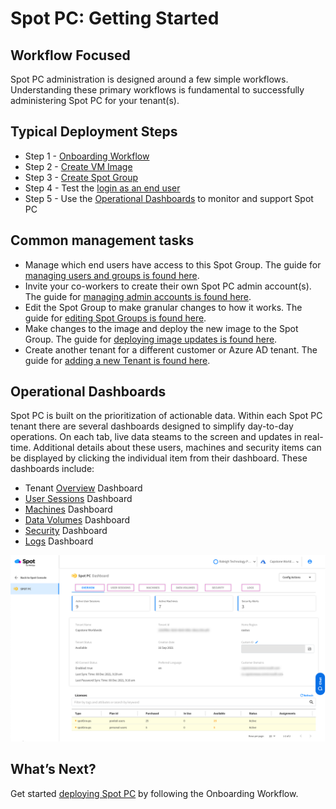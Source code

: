 <meta name="robots" content="noindex">

# Spot PC: Getting Started

## Workflow Focused

Spot PC administration is designed around a few simple workflows. Understanding these primary workflows is fundamental to successfully administering Spot PC for your tenant(s).

## Typical Deployment Steps
- Step 1 - [Onboarding Workflow](spot-pc/getting-started/onboarding-workflow)
- Step 2 - [Create VM Image](spot-pc/tutorials/deploy-spot-pc?id=create-image)
- Step 3 - [Create Spot Group](spot-pc/tutorials/deploy-spot-pc?id=create-spot-group)
- Step 4 - Test the [login as an end user](spot-pc/tutorials/connect-to-desktop)
- Step 5 - Use the [Operational Dashboards](spot-pc/getting-started/?id=operational-dashboards) to monitor and support Spot PC

## Common management tasks
- Manage which end users have access to this Spot Group. The guide for [managing users and groups is found here](spot-pc/tutorials/manage-users-and-groups).
- Invite your co-workers to create their own Spot PC admin account(s). The guide for [managing admin accounts is found here](spot-pc/tutorials/manage-admins).
- Edit the Spot Group to make granular changes to how it works.  The guide for [editing Spot Groups is found here](spot-pc/tutorials/edit-spot-group).
- Make changes to the image and deploy the new image to the Spot Group. The guide for [deploying image updates is found here](spot-pc/tutorials/deploy-image-update).
- Create another tenant for a different customer or Azure AD tenant. The guide for [adding a new Tenant is found here](spot-pc/tutorials/add-tenant).


## Operational Dashboards

Spot PC is built on the prioritization of actionable data. Within each Spot PC tenant there are several dashboards designed to simplify day-to-day operations. On each tab, live data steams to the screen and updates in real-time. Additional details about these users, machines and security items can be displayed by clicking the individual item from their dashboard. These dashboards include:
- Tenant [Overview](spot-pc/features/spot-pc-console/tenant/overview) Dashboard
- [User Sessions](spot-pc/features/spot-pc-console/tenant/user-sessions) Dashboard
- [Machines](spot-pc/features/spot-pc-console/tenant/machines) Dashboard
- [Data Volumes](spot-pc/features/spot-pc-console/tenant/data-volumes) Dashboard
- [Security](spot-pc/features/spot-pc-console/tenant/security) Dashboard
- [Logs](spot-pc/features/spot-pc-console/tenant/logs) Dashboard


<a href="https://docs.spot.io/spot-pc/_media/getting-started-03.png" target="_blank"><img src="/spot-pc/_media/getting-started-03.png" alt="Click to Enlarge" width="1000"> </a>

## What’s Next?

Get started [deploying Spot PC](spot-pc/getting-started/onboarding-workflow) by following the Onboarding Workflow.
